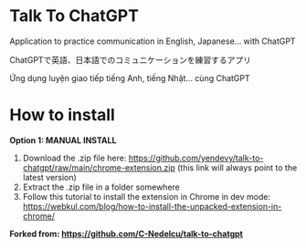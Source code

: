 # Talk To ChatGPT
Application to practice communication in English, Japanese... with ChatGPT

ChatGPTで英語、日本語でのコミュニケーションを練習するアプリ

Ứng dụng luyện giao tiếp tiếng Anh, tiếng Nhật... cùng ChatGPT


# How to install
**Option 1: MANUAL INSTALL** 
1. Download the .zip file here: https://github.com/yendevy/talk-to-chatgpt/raw/main/chrome-extension.zip (this link will always point to the latest version)
2. Extract the .zip file in a folder somewhere
3. Follow this tutorial to install the extension in Chrome in dev mode: https://webkul.com/blog/how-to-install-the-unpacked-extension-in-chrome/

**Forked from: https://github.com/C-Nedelcu/talk-to-chatgpt**
